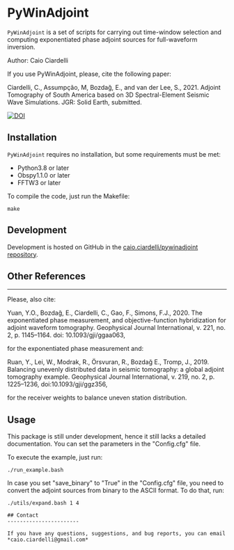 # PyWinAdjoint

`PyWinAdjoint` is a set of scripts for carrying out time-window selection and computing exponentiated phase adjoint sources for full-waveform inversion.

Author: Caio Ciardelli

If you use PyWinAdjoint, please, cite the following paper:

Ciardelli, C., Assumpção, M, Bozdağ, E., and  van der Lee, S., 2021. Adjoint Tomography of South America based on 3D Spectral-Element Seismic Wave Simulations. JGR: Solid Earth, submitted.

[![DOI](https://zenodo.org/badge/375481019.svg)](https://zenodo.org/badge/latestdoi/375481019)

## Installation

`PyWinAdjoint` requires no installation, but some requirements must be met:

* Python3.8 or later
* Obspy1.1.0 or later
* FFTW3 or later

To compile the code, just run the Makefile:

```shell
make
```

## Development

Development is hosted on GitHub in the [caio.ciardelli/pywinadjoint repository](https://github.com/caiociardelli/pywinadjoint).

## Other References
-----------------------

Please, also cite:

Yuan, Y.O., Bozdağ, E., Ciardelli, C., Gao, F., Simons, F.J., 2020. The exponentiated phase measurement, and objective-function hybridization for adjoint waveform tomography. Geophysical Journal International, v. 221, no. 2, p. 1145–1164. doi: 10.1093/gji/ggaa063,

for the exponentiated phase measurement and:

Ruan, Y., Lei, W., Modrak, R., Örsvuran, R., Bozdağ E., Tromp, J., 2019. Balancing unevenly distributed data in seismic tomography: a global adjoint tomography example. Geophysical Journal International, v. 219, no. 2, p. 1225–1236, doi:10.1093/gji/ggz356,

for the receiver weights to balance uneven station distribution.

## Usage

This package is still under development, hence it still lacks a detailed documentation. You can set the parameters in the "Config.cfg" file.

To execute the example, just run:

```shell
./run_example.bash
```

In case you set "save_binary" to "True" in the "Config.cfg" file, you need to convert the adjoint sources from binary to the ASCII format. To do that, run:

```shell
./utils/expand.bash 1 4

## Contact
-----------------------

If you have any questions, suggestions, and bug reports, you can email *caio.ciardelli@gmail.com*

